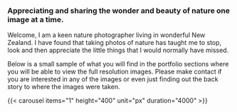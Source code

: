 

### Appreciating and sharing the wonder and beauty of nature one image at a time.
Welcome, I am a keen nature photographer living in wonderful New Zealand.  I have found that taking photos of nature has taught me to stop, look and then appreciate the little things that I would normally have missed.  

Below is a small sample of what you will find in the portfolio sections where you will be able to view the full resolution images.  Please make contact if you are interested in any of the images or even just finding out the back story to where the images were taken.

{{< carousel items="1" height="400" unit="px" duration="4000" >}}




